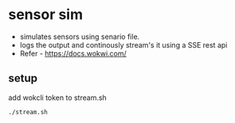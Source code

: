 # sensor sim
- simulates sensors using senario file.
- logs the output and continously stream's it using a SSE rest api
- Refer - https://docs.wokwi.com/

## setup
add wokcli token to stream.sh
```
./stream.sh
```
